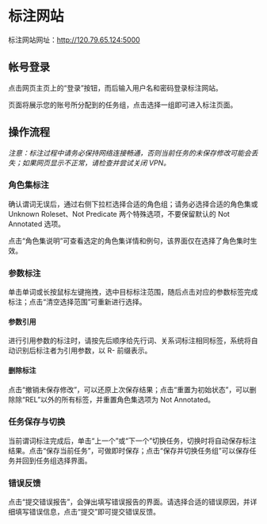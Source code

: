 # 标注网站

标注网站网址：<http://120.79.65.124:5000>

## 帐号登录

点击⽹⻚主⻚上的“登录”按钮，⽽后输⼊⽤户名和密码登录标注网站。

⻚⾯将展⽰您的账号所分配到的任务组，点击选择⼀组即可进⼊标注⻚⾯。

## 操作流程

*注意：标注过程中请务必保持⽹络连接畅通，否则当前任务的未保存修改可能会丢失；如果网页显示不正常，请检查并尝试关闭 VPN。*

### 角色集标注

确认谓词⽆误后，通过右侧下拉栏选择合适的角⾊组；请务必选择合适的角色集或 Unknown Roleset、Not Predicate 两个特殊选项，不要保留默认的 Not Annotated 选项。

点击“角⾊集说明”可查看选定的角⾊集详情和例句，该界面仅在选择了角色集时生效。

### 参数标注

单击单词或⻓按⿏标左键拖拽，选中⽬标标注范围，随后点击对应的参数标签完成标注；点击“清空选择范围”可重新进⾏选择。

#### 参数引用

进⾏引⽤参数的标注时，请按先后顺序给先⾏词、关系词标注相同标签，系统将⾃动识别后标注者为引⽤参数，以 R- 前缀表⽰。

#### 删除标注

点击“撤销未保存修改”，可以还原上次保存结果；点击“重置为初始状态”，可以删除除“REL”以外的所有标签，并重置角色集选项为 Not Annotated。

### 任务保存与切换

当前谓词标注完成后，单击“上⼀个”或“下⼀个”切换任务，切换时将⾃动保存标注结果。点击“保存当前任务”，可做即时保存；点击“保存并切换任务组”可以保存任务并回到任务组选择界面。

### 错误反馈

点击“提交错误报告”，会弹出填写错误报告的界面。请选择合适的错误原因，并详细填写错误信息，点击“提交”即可提交错误反馈。
